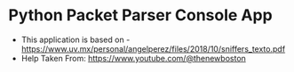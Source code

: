 # Python Packet Parser Console App

- This application is based on - https://www.uv.mx/personal/angelperez/files/2018/10/sniffers_texto.pdf
- Help Taken From: https://www.youtube.com/@thenewboston